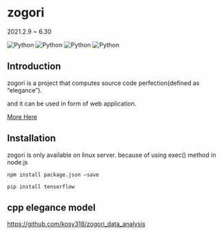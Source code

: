 # zogori
2021.2.9 ~ 6.30
<div>
  <img alt="Python" src ="https://img.shields.io/badge/Python-3776AB.svg?&style=for-the-badge&logo=Python&logoColor=white"/>
  <img alt="Python" src ="https://img.shields.io/badge/npm-CB3837.svg?&style=for-the-badge&logo=npm&logoColor=white"/>
  <img alt="Python" src ="https://img.shields.io/badge/tensorflow-FF6F00.svg?&style=for-the-badge&logo=tensorflow&logoColor=white"/>
  <img alt="Python" src ="https://img.shields.io/badge/keras-D00000.svg?&style=for-the-badge&logo=keras&logoColor=white"/>
</div>

## Introduction

zogori is a project that computes source code perfection(defined as “elegance”).

and it can be used in form of web application.

<a href="https://mousy-background-ed8.notion.site/Zogori-35c3a3a70d24431e99d002b687699d75">More Here</a>

## Installation


zogori is only available on linux server. because of using exec() method in node.js

```
npm install package.json —save

pip install tensorflow
```

## cpp elegance model

https://github.com/kosy318/zogori_data_analysis
